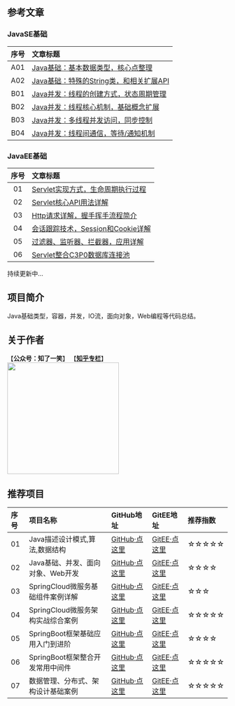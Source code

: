 ## 参考文章

### JavaSE基础

|序号|文章标题|
|:---:|:---|
|A01|[Java基础：基本数据类型，核心点整理](https://mp.weixin.qq.com/s/YwrBptAd2SrWefFIiN86Yw)|
|A02|[Java基础：特殊的String类，和相关扩展API](https://mp.weixin.qq.com/s/HI6yklzR118G2Y-rJzl47g)|
|B01|[Java并发：线程的创建方式，状态周期管理](https://mp.weixin.qq.com/s/h0zuh364It-fDtQyYdzIwA)|
|B02|[Java并发：线程核心机制，基础概念扩展](https://mp.weixin.qq.com/s/nU5tbKuAiDf_LDu-8A4Etg)|
|B03|[Java并发：多线程并发访问，同步控制](https://mp.weixin.qq.com/s/xWhd3vgYPNp-Mm2lJpmFmA)|
|B04|[Java并发：线程间通信，等待/通知机制](https://mp.weixin.qq.com/s/WWbVjvkEqpddx605me9E-A)|

### JavaEE基础

|序号|文章标题|
|:---:|:---|
|01|[Servlet实现方式，生命周期执行过程](https://mp.weixin.qq.com/s/0YMhMX4ET1BxyGJi01grnw)|
|02|[Servlet核心API用法详解](https://mp.weixin.qq.com/s/gC9xknmXLvC7WlwEpPSWXQ)|
|03|[Http请求详解，握手挥手流程简介](https://mp.weixin.qq.com/s/IhrIdiLu2kxe2npgix8KTg)|
|04|[会话跟踪技术，Session和Cookie详解](https://mp.weixin.qq.com/s/8cEgI49Tbb4ezxZEvEq8tg)|
|05|[过滤器、监听器、拦截器，应用详解](https://mp.weixin.qq.com/s/CVhLyZ12BbT9kaclSpIrnw)|
|06|[Servlet整合C3P0数据库连接池](https://mp.weixin.qq.com/s/I-KB6vAEwVMBAVAjEP2RmQ)|

持续更新中...

## 项目简介

Java基础类型，容器，并发，IO流，面向对象，Web编程等代码总结。

## 关于作者
【<b>公众号：知了一笑</b>】    【<b><a href="https://www.zhihu.com/people/cicadasmile/columns">知乎专栏</a></b>】<br/>
<img width="255px" height="255px" src="https://avatars0.githubusercontent.com/u/50793885?s=460&v=4"/><br/>

## 推荐项目

|序号|项目名称|GitHub地址|GitEE地址|推荐指数|
|:---|:---|:---|:---|:---|
|01|Java描述设计模式,算法,数据结构|[GitHub·点这里](https://github.com/cicadasmile/model-arithmetic-parent)|[GitEE·点这里](https://gitee.com/cicadasmile/model-arithmetic-parent)|☆☆☆☆☆|
|02|Java基础、并发、面向对象、Web开发|[GitHub·点这里](https://github.com/cicadasmile/java-base-parent)|[GitEE·点这里](https://gitee.com/cicadasmile/java-base-parent)|☆☆☆☆|
|03|SpringCloud微服务基础组件案例详解|[GitHub·点这里](https://github.com/cicadasmile/spring-cloud-base)|[GitEE·点这里](https://gitee.com/cicadasmile/spring-cloud-base)|☆☆☆|
|04|SpringCloud微服务架构实战综合案例|[GitHub·点这里](https://github.com/cicadasmile/husky-spring-cloud)|[GitEE·点这里](https://gitee.com/cicadasmile/husky-spring-cloud)|☆☆☆☆☆|
|05|SpringBoot框架基础应用入门到进阶|[GitHub·点这里](https://github.com/cicadasmile/spring-boot-base)|[GitEE·点这里](https://gitee.com/cicadasmile/spring-boot-base)|☆☆☆☆|
|06|SpringBoot框架整合开发常用中间件|[GitHub·点这里](https://github.com/cicadasmile/middle-ware-parent)|[GitEE·点这里](https://gitee.com/cicadasmile/middle-ware-parent)|☆☆☆☆☆|
|07|数据管理、分布式、架构设计基础案例|[GitHub·点这里](https://github.com/cicadasmile/data-manage-parent)|[GitEE·点这里](https://gitee.com/cicadasmile/data-manage-parent)|☆☆☆☆☆|
